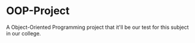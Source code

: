 # OOP-Project
A Object-Oriented Programming project that it'll be our test for this subject in our college.

